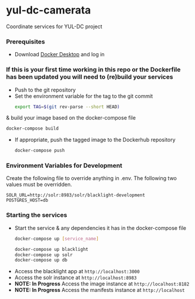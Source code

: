 # yul-dc-camerata
Coordinate services for YUL-DC project

### Prerequisites
- Download [Docker Desktop](https://www.docker.com/products/docker-desktop) and log in

### If this is your first time working in this repo or the Dockerfile has been updated you will need to (re)build your services

- Push to the git repository
- Set the environment variable for the tag to the git commit
  ```bash
  export TAG=$(git rev-parse --short HEAD)
  ```
& build your image based on the docker-compose file
  ``` bash
  docker-compose build
  ```
- If appropriate, push the tagged image to the Dockerhub repository
  ```bash
  docker-compose push
  ```

### Environment Variables for Development

Create the following file to override anything in .env. The following two values must be overridden.
```
SOLR_URL=http://solr:8983/solr/blacklight-development
POSTGRES_HOST=db
```
### Starting the services
- Start the service & any dependencies it has in the docker-compose file
  ``` bash
  docker-compose up [service_name]

  docker-compose up blacklight
  docker-compose up solr
  docker-compose up db
  ```
- Access the blacklight app at `http://localhost:3000`
- Access the solr instance at `http://localhost:8983`
- **NOTE: In Progress** Access the image instance at `http://localhost:8182`
- **NOTE: In Progress** Access the manifests instance at `http://localhost`
